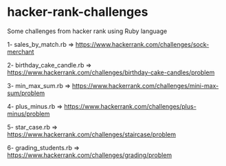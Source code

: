 # hacker-rank-challenges
Some challenges from hacker rank using Ruby language


1- sales_by_match.rb => https://www.hackerrank.com/challenges/sock-merchant

2- birthday_cake_candle.rb => https://www.hackerrank.com/challenges/birthday-cake-candles/problem

3- min_max_sum.rb => https://www.hackerrank.com/challenges/mini-max-sum/problem

4- plus_minus.rb => https://www.hackerrank.com/challenges/plus-minus/problem

5- star_case.rb => https://www.hackerrank.com/challenges/staircase/problem

6- grading_students.rb => https://www.hackerrank.com/challenges/grading/problem
